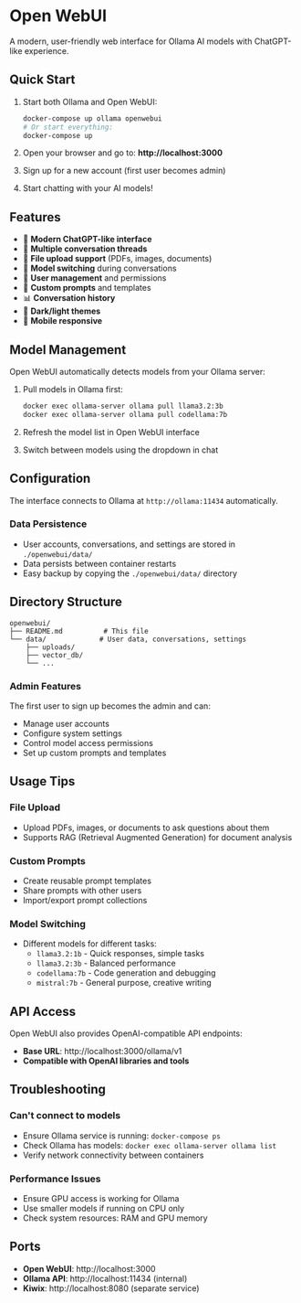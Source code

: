 # Open WebUI

A modern, user-friendly web interface for Ollama AI models with ChatGPT-like experience.

## Quick Start

1. Start both Ollama and Open WebUI:
   ```bash
   docker-compose up ollama openwebui
   # Or start everything:
   docker-compose up
   ```

2. Open your browser and go to: **http://localhost:3000**

3. Sign up for a new account (first user becomes admin)

4. Start chatting with your AI models!

## Features

- 🎨 **Modern ChatGPT-like interface**
- 💬 **Multiple conversation threads**
- 📁 **File upload support** (PDFs, images, documents)
- 🔄 **Model switching** during conversations
- 👥 **User management** and permissions
- 🎯 **Custom prompts** and templates
- 📊 **Conversation history**
- 🌙 **Dark/light themes**
- 📱 **Mobile responsive**

## Model Management

Open WebUI automatically detects models from your Ollama server:

1. Pull models in Ollama first:
   ```bash
   docker exec ollama-server ollama pull llama3.2:3b
   docker exec ollama-server ollama pull codellama:7b
   ```

2. Refresh the model list in Open WebUI interface

3. Switch between models using the dropdown in chat

## Configuration

The interface connects to Ollama at `http://ollama:11434` automatically.

### Data Persistence

- User accounts, conversations, and settings are stored in `./openwebui/data/`
- Data persists between container restarts
- Easy backup by copying the `./openwebui/data/` directory

## Directory Structure

```
openwebui/
├── README.md          # This file
└── data/             # User data, conversations, settings
    ├── uploads/
    ├── vector_db/
    └── ...
```

### Admin Features

The first user to sign up becomes the admin and can:
- Manage user accounts
- Configure system settings
- Control model access permissions
- Set up custom prompts and templates

## Usage Tips

### File Upload
- Upload PDFs, images, or documents to ask questions about them
- Supports RAG (Retrieval Augmented Generation) for document analysis

### Custom Prompts
- Create reusable prompt templates
- Share prompts with other users
- Import/export prompt collections

### Model Switching
- Different models for different tasks:
  - `llama3.2:1b` - Quick responses, simple tasks
  - `llama3.2:3b` - Balanced performance
  - `codellama:7b` - Code generation and debugging
  - `mistral:7b` - General purpose, creative writing

## API Access

Open WebUI also provides OpenAI-compatible API endpoints:
- **Base URL**: http://localhost:3000/ollama/v1
- **Compatible with OpenAI libraries and tools**

## Troubleshooting

### Can't connect to models
- Ensure Ollama service is running: `docker-compose ps`
- Check Ollama has models: `docker exec ollama-server ollama list`
- Verify network connectivity between containers

### Performance Issues
- Ensure GPU access is working for Ollama
- Use smaller models if running on CPU only
- Check system resources: RAM and GPU memory

## Ports

- **Open WebUI**: http://localhost:3000
- **Ollama API**: http://localhost:11434 (internal)
- **Kiwix**: http://localhost:8080 (separate service)